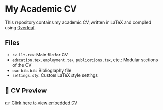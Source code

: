 # My Academic CV

This repository contains my academic CV, written in LaTeX and compiled using [Overleaf](https://www.overleaf.com/).

## Files
- `cv-llt.tex`: Main file for CV
- `education.tex`, `employment.tex`, `publications.tex`, etc.: Modular sections of the CV
- `own-bib.bib`: Bibliography file
- `settings.sty`: Custom LaTeX style settings

## 📄 CV Preview

👉 [Click here to view embedded CV](https://liujh22.github.io/Jiahuan-s-CV/)
